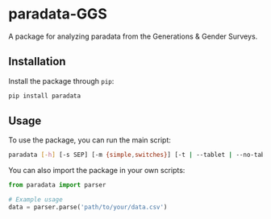 # paradata-GGS
A package for analyzing paradata from the Generations &amp; Gender Surveys.

## Installation

Install the package through ```pip```:

```sh
pip install paradata
```

## Usage
To use the package, you can run the main script:

```sh
paradata [-h] [-s SEP] [-m {simple,switches}] [-t | --tablet | --no-tablet] input_filename output_filename
```

You can also import the package in your own scripts:

```py
from paradata import parser

# Example usage
data = parser.parse('path/to/your/data.csv')
```
